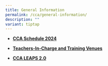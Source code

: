```yaml
---
title: General Information
permalink: /cca/general-information/
description: ""
variant: tiptap
---
```

<ul><li><p><strong><a href="/files/CCA/2024_CCA_Schedule_141123__For_PDF__Student_version_for_sch_website.pdf" rel="noopener noreferrer nofollow" target="_blank">CCA Schedule 2024</a></strong></p></li><li><p><strong><a href="/files/CCA/2024_CCA_Deployment_081123__For_sch_website_.pdf" rel="noopener noreferrer nofollow" target="_blank">Teachers-In-Charge and Training Venues</a></strong></p></li><li><p><strong><a href="/files/LEAPS%202.pdf" rel="noopener noreferrer nofollow" target="_blank">CCA LEAPS 2.0</a></strong></p></li></ul><p></p>